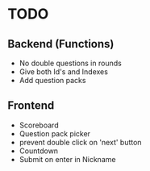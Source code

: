 TODO
====

Backend (Functions)
--
- No double questions in rounds
- Give both Id's and Indexes
- Add question packs

Frontend
--
- Scoreboard
- Question pack picker
- prevent double click on 'next' button
- Countdown 
- Submit on enter in Nickname
